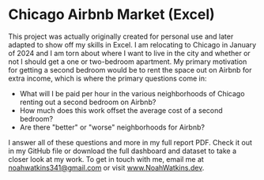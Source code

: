 # Chicago Airbnb Market (Excel)
This project was actually originally created for personal use and later adapted to show off my skills in Excel. I am relocating to Chicago in January of 2024 and I am torn about where I want to live in the city and whether or not I should get a one or two-bedroom apartment. My primary motivation for getting a second bedroom would be to rent the space out on Airbnb for extra income, which is where the primary questions come in:
<ul>
  <li>What will I be paid per hour in the various neighborhoods of Chicago renting out a second bedroom on Airbnb?</li>
  <li>How much does this work offset the average cost of a second bedroom?</li>
  <li>Are there "better" or "worse" neighborhoods for Airbnb?</li>
</ul>

I answer all of these questions and more in my full report PDF. Check it out in my GitHub file or download the full dashboard and dataset to take a closer look at my work. To get in touch with me, email me at noahwatkins341@gmail.com or visit www.NoahWatkins.dev.
